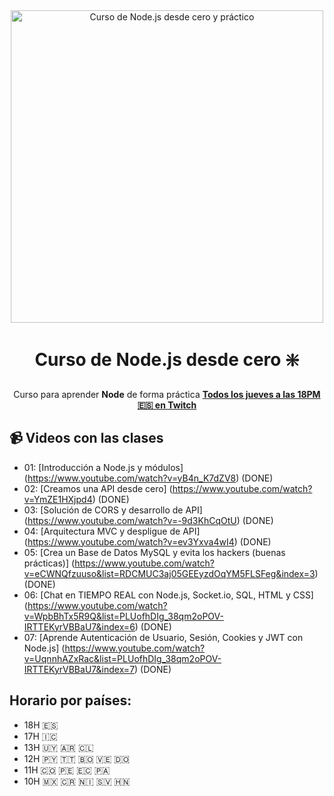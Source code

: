 <div align="center">

<img alt="Curso de Node.js desde cero y práctico" src="https://github-production-user-asset-6210df.s3.amazonaws.com/1561955/254806429-8ff74316-d49e-4358-8b1e-07d7b5a64ed4.jpeg" width="500">

# Curso de Node.js desde cero ❇️

Curso para aprender **Node** de forma práctica
**[Todos los jueves a las 18PM 🇪🇸 en Twitch](https://twitch.tv/midudev)**
</div>

## 📹 Videos con las clases

- 01: [Introducción a Node.js y módulos]
    (https://www.youtube.com/watch?v=yB4n_K7dZV8) (DONE)
- 02: [Creamos una API desde cero]
    (https://www.youtube.com/watch?v=YmZE1HXjpd4) (DONE)
- 03: [Solución de CORS y desarrollo de API]
    (https://www.youtube.com/watch?v=-9d3KhCqOtU) (DONE)
- 04: [Arquitectura MVC y despligue de API]
    (https://www.youtube.com/watch?v=ev3Yxva4wI4) (DONE)
- 05: [Crea un Base de Datos MySQL y evita los hackers (buenas prácticas)]
    (https://www.youtube.com/watch?v=eCWNQfzuuso&list=RDCMUC3aj05GEEyzdOqYM5FLSFeg&index=3) (DONE)
- 06: [Chat en TIEMPO REAL con Node.js, Socket.io, SQL, HTML y CSS]
    (https://www.youtube.com/watch?v=WpbBhTx5R9Q&list=PLUofhDIg_38qm2oPOV-IRTTEKyrVBBaU7&index=6) (DONE)
- 07: [Aprende Autenticación de Usuario, Sesión, Cookies y JWT con Node.js]
    (https://www.youtube.com/watch?v=UqnnhAZxRac&list=PLUofhDIg_38qm2oPOV-IRTTEKyrVBBaU7&index=7) (DONE)

## Horario por países:

- 18H 🇪🇸
- 17H 🇮🇨
- 13H 🇺🇾 🇦🇷 🇨🇱
- 12H 🇵🇾 🇹🇹 🇧🇴 🇻🇪 🇩🇴
- 11H 🇨🇴 🇵🇪 🇪🇨 🇵🇦
- 10H 🇲🇽 🇨🇷 🇳🇮 🇸🇻 🇭🇳
